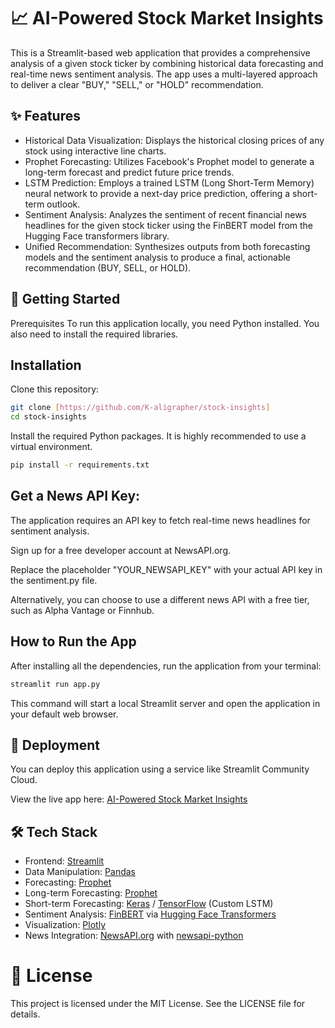 # 📈 AI-Powered Stock Market Insights
This is a Streamlit-based web application that provides a comprehensive analysis of a given stock ticker by combining historical data forecasting and real-time news sentiment analysis. The app uses a multi-layered approach to deliver a clear "BUY," "SELL," or "HOLD" recommendation.

## ✨ Features
- Historical Data Visualization: Displays the historical closing prices of any stock using interactive line charts.
- Prophet Forecasting: Utilizes Facebook's Prophet model to generate a long-term forecast and predict future price trends.
- LSTM Prediction: Employs a trained LSTM (Long Short-Term Memory) neural network to provide a next-day price prediction, offering a short-term outlook.
- Sentiment Analysis: Analyzes the sentiment of recent financial news headlines for the given stock ticker using the FinBERT model from the Hugging Face transformers library.
- Unified Recommendation: Synthesizes outputs from both forecasting models and the sentiment analysis to produce a final, actionable recommendation (BUY, SELL, or HOLD).

## 🚀 Getting Started
Prerequisites
To run this application locally, you need Python installed. You also need to install the required libraries.

## Installation
Clone this repository:
``` Bash
git clone [https://github.com/K-aligrapher/stock-insights]
cd stock-insights
```
Install the required Python packages. It is highly recommended to use a virtual environment.
``` Bash
pip install -r requirements.txt
```
## Get a News API Key:
The application requires an API key to fetch real-time news headlines for sentiment analysis.

Sign up for a free developer account at NewsAPI.org.

Replace the placeholder "YOUR_NEWSAPI_KEY" with your actual API key in the sentiment.py file.

Alternatively, you can choose to use a different news API with a free tier, such as Alpha Vantage or Finnhub.

## How to Run the App
After installing all the dependencies, run the application from your terminal:
``` Bash
streamlit run app.py
```
This command will start a local Streamlit server and open the application in your default web browser.

## 🔗 Deployment
You can deploy this application using a service like Streamlit Community Cloud.

View the live app here: [AI-Powered Stock Market Insights](https://ai-stock-market-insights.streamlit.app/)

## 🛠 Tech Stack

- Frontend: [Streamlit](https://streamlit.io/)  
- Data Manipulation: [Pandas](https://pandas.pydata.org/)  
- Forecasting: [Prophet](https://facebook.github.io/prophet/)  
- Long-term Forecasting: [Prophet](https://facebook.github.io/prophet/)  
- Short-term Forecasting: [Keras](https://keras.io/) / [TensorFlow](https://www.tensorflow.org/) (Custom LSTM)  
- Sentiment Analysis: [FinBERT](https://huggingface.co/yiyanghkust/finbert-tone) via [Hugging Face Transformers](https://huggingface.co/transformers/)  
- Visualization: [Plotly](https://plotly.com/python/)  
- News Integration: [NewsAPI.org](https://newsapi.org/) with [newsapi-python](https://github.com/mattlisiv/newsapi-python)  


# 📄 License
This project is licensed under the MIT License. See the LICENSE file for details.


